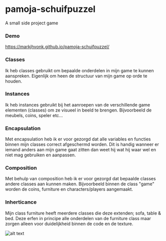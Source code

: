 # pamoja-schuifpuzzel
A small side project game

### Demo
https://markjhvonk.github.io/pamoja-schuifpuzzel/

### Classes
Ik heb classes gebruikt om bepaalde onderdelen in mijn game te kunnen aanspreken. Eigenlijk om heen de structuur van mijn game op orde te houden.

### Instances
Ik heb instances gebruikt bij het aanroepen van de verschillende game elementen (classes) om ze visueel in beeld te brengen. Bijvoorbeeld de meubels, coins, speler etc...

### Encapsulation
Met encapsulation heb ik er voor gezorgd dat alle variables en functies binnen mijn classes correct afgeschermd worden. Dit is handig wanneer er iemand anders aan mijn game gaat zitten dan weet hij wat hij waar wel en niet mag gebruiken en aanpassen.

### Composition
Met behulp van composition heb ik er voor gezorgd dat bepaalde classes andere classes aan kunnen maken. Bijvoorbeeld binnen de class "game" worden de coins, furniture en characters/players aangemaakt.

### Inherticance
Mijn class furniture heeft meerdere classes die deze extenden; sofa, table & bed. Deze erfen in principe alle onderdelen van de furniture class maar zorgen alleen voor duidelijkheid binnen de code en de texture.

![alt text](https://github.com/markjhvonk/pamoja-schuifpuzzel/blob/master/pamoja-schuifpuzzel-uml-v2.jpg "UML")
